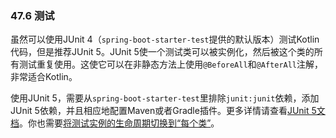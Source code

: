 ### 47.6 测试

虽然可以使用JUnit 4（`spring-boot-starter-test`提供的默认版本）测试Kotlin代码，但是推荐JUnit 5。JUnit 5使一个测试类可以被实例化，然后被这个类的所有测试重复使用。这使它可以在非静态方法上使用`@BeforeAll`和`@AfterAll`注解，非常适合Kotlin。

使用JUnit 5，需要从`spring-boot-starter-test`里排除`junit:junit`依赖，添加JUnit 5依赖，并且相应地配置Maven或者Gradle插件。更多详情请查看[JUnit 5文档](https://junit.org/junit5/docs/current/user-guide/#dependency-metadata-junit-jupiter-samples)。你也需要[将测试实例的生命周期切换到“每个类”](https://junit.org/junit5/docs/current/user-guide/#writing-tests-test-instance-lifecycle-changing-default)。
